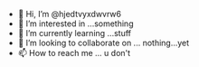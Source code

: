 - 👋 Hi, I’m @hjedtvyxdwvrw6
- 👀 I’m interested in ...something
- 🌱 I’m currently learning ...stuff
- 💞️ I’m looking to collaborate on ... nothing...yet
- 📫 How to reach me ... u don't

<!---
hjedtvyxdwvrw6/hjedtvyxdwvrw6 is a ✨ special ✨ repository because its `README.md` (this file) appears on your GitHub profile.
You can click the Preview link to take a look at your changes.
--->
